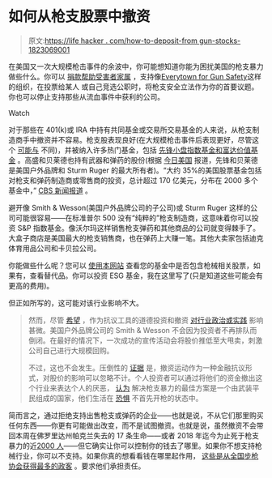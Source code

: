# 如何从枪支股票中撤资

> 原文:[https://life hacker . com/how-to-deposit-from gun-stocks-1823069001](https://lifehacker.com/how-to-divest-from-gun-stocks-1823069001)

在美国又一次大规模枪击事件的余波中，你可能想知道你能为困扰美国的枪支暴力做些什么。你可以 [捐款帮助受害者家属](https://www.gofundme.com/stonemandouglasvictimsfund) ，支持像[Everytown for Gun Safety](https://everytown.org/throwthemout/)这样的组织，在投票给某人 或自己竞选公职时，将枪支安全立法作为你的首要议题。你也可以停止支持那些从流血事件中获利的公司。

Watch

对于那些在 401(k)或 IRA 中持有共同基金或交易所交易基金的人来说，从枪支制造商手中撤资并不容易。枪支股表现良好(在大规模枪击事件后表现更好，尽管这个 [可能与](https://www.bloomberg.com/news/articles/2018-02-15/gun-sales-are-down-so-why-did-gun-stocks-just-go-up) 不同)，并被纳入许多热门基金，包括 [先锋小盘指数基金和富达价值基金](https://goodbyegunstocks.com/#faq2) 。高盛和贝莱德也持有武器和弹药的股份(根据 [今日美国](https://www.usatoday.com/story/money/personalfinance/2017/10/03/investing-you-may-own-gun-stocks-and-not-know/727964001/) 报道，先锋和贝莱德是美国户外品牌和 Sturm Ruger 的最大所有者)。“大约 35%的美国股票基金包括对枪支和弹药制造商或零售商的投资，总计超过 170 亿美元，分布在 2000 多个基金中，” [CBS 新闻报道](https://www.cbsnews.com/news/are-gun-stocks-helping-fund-your-retirement/) 。

避开像 Smith & Wesson(美国户外品牌公司的子公司)或 Sturm Ruger 这样的公司可能很容易——在标准普尔 500 没有“纯粹的”枪支制造商，这意味着你可以投资 S&P 指数基金。像沃尔玛这样销售枪支弹药和其他商品的公司就变得棘手了。大盒子商店是美国最大的枪支销售商，也在弹药上大赚一笔。其他大卖家包括迪克体育用品公司和卡贝拉公司。

你能做些什么呢？您可以 [使用本网站](https://goodbyegunstocks.com/) 查看您的基金中是否包含枪械相关股票，如果有，查看替代品。你可以投资 ESG 基金，我在这里写了(只是知道这些可能会有更高的费用)。

但正如所写的，这可能对该行业影响不大。

> 然而，尽管 [希望](https://insideclimatenews.org/news/29032017/divestment-harvard-students-climate-change) ，作为抗议工具的道德投资和撤资 [对行业政治或实践](https://www.thestreet.com/story/12943846/1/socially-responsible-funds-are-hot-but-are-they-really-doing-good.html) 影响甚微。美国户外品牌公司的 Smith & Wesson 不会因为投资者不再排队而倒闭。在最好的情况下，一次成功的宣传活动会将股价推低至大甩卖，刺激公司自己进行大规模回购。
> 
> 不过，这也不会发生。压倒性的 [证据](https://www.newyorker.com/business/currency/does-divestment-work) 是，撤资运动作为一种金融抗议形式，对股价的影响可以忽略不计。个人投资者可以通过将他们的资金撤出这个行业来表达个人的厌恶， [认为](http://www.slate.com/articles/news_and_politics/politics/2017/10/las_vegas_should_put_an_end_to_the_nra_good_guy_with_a_gun_line.html) 解决枪支暴力的最佳方案是一个由武装平民组成的国家，他们生活在 [恐惧](https://www.usatoday.com/story/opinion/2016/06/13/gun-laws-deter-terrorists-opposing-view/85844946) 不首先开枪的状态中。

简而言之，通过拒绝支持出售枪支或弹药的企业——也就是说，不从它们那里购买任何东西——你更有可能做出改变，而不是试图撤资。也就是说，虽然撤资不会带回本周在佛罗里达州帕克兰失去的 17 条生命——或者 2018 年迄今为止死于枪支暴力的近[2000 人](http://www.gunviolencearchive.org/)——但它确实让你可以控制你的钱去了哪里。如果你不想支持枪械行业，你可以不支持。如果你真的想看看钱在哪里起作用， [这些是从全国步枪协会获得最多的政客](https://lifehacker.com/heres-how-many-thoughts-and-prayers-a-contribution-from-1820215051) 。要求他们承担责任。
